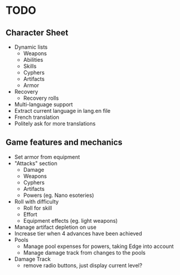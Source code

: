 # TODO

## Character Sheet

* Dynamic lists
  * Weapons
  * Abilities
  * Skills
  * Cyphers
  * Artifacts
  * Armor
* Recovery
  * Recovery rolls
 * Multi-language support
  * Extract current language in lang.en file
  * French translation
  * Politely ask for more translations

## Game features and mechanics

* Set armor from equipment
* "Attacks" section
  * Damage
  * Weapons
  * Cyphers
  * Artifacts
  * Powers (eg. Nano esoteries)
* Roll with difficulty
  * Roll for skill
  * Effort
  * Equipment effects (eg. light weapons)
* Manage artifact depletion on use
* Increase tier when 4 advances have been achieved
* Pools
  * Manage pool expenses for powers, taking Edge into account
  * Manage damage track from changes to the pools
* Damage Track
  * remove radio buttons, just display current level?
